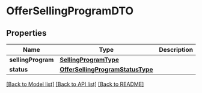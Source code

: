 # OfferSellingProgramDTO

## Properties
Name | Type | Description | Notes
------------ | ------------- | ------------- | -------------
**sellingProgram** | [**SellingProgramType**](SellingProgramType.md) |  | 
**status** | [**OfferSellingProgramStatusType**](OfferSellingProgramStatusType.md) |  | 

[[Back to Model list]](../README.md#documentation-for-models) [[Back to API list]](../README.md#documentation-for-api-endpoints) [[Back to README]](../README.md)


